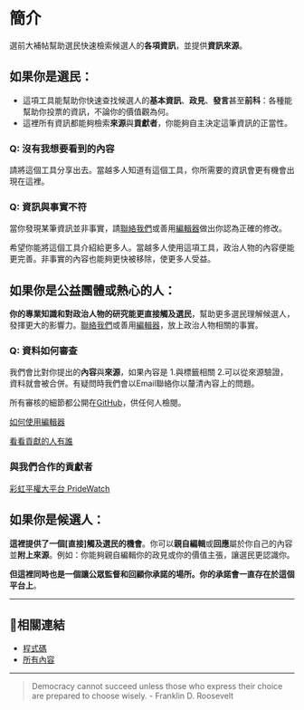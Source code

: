 # 簡介

選前大補帖幫助選民快速檢索候選人的**各項資訊**，並提供**資訊來源**。

## 如果你是選民：

- 這項工具能幫助你快速查找候選人的**基本資訊**、**政見**、**發言**甚至**前科**：各種能幫助你投票的資訊，不論你的價值觀為何。
- 這裡所有資訊都能夠檢索**來源**與**貢獻者**，你能夠自主決定這筆資訊的正當性。

### Q: 沒有我想要看到的內容

請將這個工具分享出去。當越多人知道有這個工具，你所需要的資訊會更有機會出現在這裡。

### Q: 資訊與事實不符

當你發現某筆資訊並非事實，請[聯絡我們](/docs/we-need-to-talk)或善用[編輯器](/docs/how-to-contribute)做出你認為正確的修改。

希望你能將這個工具介紹給更多人。當越多人使用這項工具，政治人物的內容便能更完善。非事實的內容也能夠更快被移除，使更多人受益。

## 如果你是公益團體或熱心的人：

**你的專業知識和對政治人物的研究能更直接觸及選民**，幫助更多選民理解候選人，發揮更大的影響力。[聯絡我們](docs/we-need-to-talk)或善用[編輯器](/docs/how-to-contribute)，放上政治人物相關的事實。

### Q: 資料如何審查

我們會比對你提出的**內容**與**來源**，如果內容是 1.與標籤相關 2.可以從來源驗證，資料就會被合併。有疑問時我們會以Email聯絡你以釐清內容上的問題。

所有審核的細節都公開在[GitHub](https://github.com/taiwan-voting-guide/content/pulls)，供任何人檢閱。

[如何使用編輯器](/docs/how-to-contribute)

[看看貢獻的人有誰](/analysis/contribution)

### 與我們合作的貢獻者

[彩虹平權大平台 PrideWatch](https://pridewatch.tw/)

## 如果你是候選人：

**這裡提供了一個[直接]觸及選民的機會**。你可以**親自編輯**或**回應**屬於你自己的內容並**附上來源**。例如：你能夠親自編輯你的政見或你的價值主張，讓選民更認識你。

**但這裡同時也是一個讓公眾監督和回顧你承諾的場所。你的承諾會一直存在於這個平台上**。

---

## 🔗相關連結

- [程式碼](https://github.com/taiwan-voting-guide/app)
- [所有內容](https://github.com/taiwan-voting-guide/content)

---

> Democracy cannot succeed unless those who express their choice are prepared to choose wisely. - Franklin D. Roosevelt
